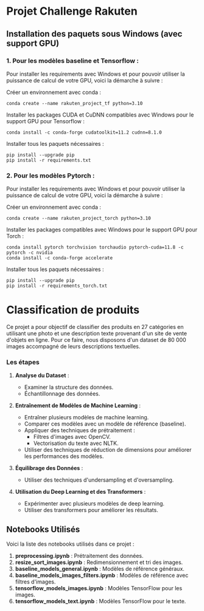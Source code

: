 Projet Challenge Rakuten 
==============================


Installation des paquets sous Windows (avec support GPU)
------------

###  1. Pour les modèles baseline et Tensorflow : 


Pour installer les requirements avec Windows et pour pouvoir utiliser la puissance de calcul de votre GPU, voici la démarche à suivre :

Créer un environnement avec conda :
```
conda create --name rakuten_project_tf python=3.10
```

Installer les packages CUDA et CuDNN compatibles avec Windows pour le support GPU pour Tensorflow :
```
conda install -c conda-forge cudatoolkit=11.2 cudnn=8.1.0
```

Installer tous les paquets nécessaires :
```
pip install --upgrade pip
pip install -r requirements.txt
```

### 2. Pour les modèles Pytorch : 

Pour installer les requirements avec Windows et pour pouvoir utiliser la puissance de calcul de votre GPU, voici la démarche à suivre :

Créer un environnement avec conda :
```
conda create --name rakuten_project_torch python=3.10
```

Installer les packages compatibles avec Windows pour le support GPU pour Torch :
```
conda install pytorch torchvision torchaudio pytorch-cuda=11.8 -c pytorch -c nvidia
conda install -c conda-forge accelerate
```

Installer tous les paquets nécessaires :
```
pip install --upgrade pip
pip install -r requirements_torch.txt
```



# Classification de produits

Ce projet a pour objectif de classifier des produits en 27 catégories en utilisant une photo et une description texte provenant d'un site de vente d'objets en ligne. Pour ce faire, nous disposons d'un dataset de 80 000 images accompagné de leurs descriptions textuelles.

### Les étapes

1. **Analyse du Dataset** : 
   - Examiner la structure des données.
   - Échantillonnage des données.

2. **Entraînement de Modèles de Machine Learning** : 
   - Entraîner plusieurs modèles de machine learning.
   - Comparer ces modèles avec un modèle de référence (baseline).
   - Appliquer des techniques de prétraitement :
     - Filtres d'images avec OpenCV.
     - Vectorisation du texte avec NLTK.
   - Utiliser des techniques de réduction de dimensions pour améliorer les performances des modèles.

3. **Équilibrage des Données** :
   - Utiliser des techniques d'undersampling et d'oversampling.

4. **Utilisation du Deep Learning et des Transformers** :
   - Expérimenter avec plusieurs modèles de deep learning.
   - Utiliser des transformers pour améliorer les résultats.

## Notebooks Utilisés

Voici la liste des notebooks utilisés dans ce projet :

1. **preprocessing.ipynb** : Prétraitement des données.
2. **resize_sort_images.ipynb** : Redimensionnement et tri des images.
3. **baseline_models_general.ipynb** : Modèles de référence généraux.
4. **baseline_models_images_filters.ipynb** : Modèles de référence avec filtres d'images.
5. **tensorflow_models_images.ipynb** : Modèles TensorFlow pour les images.
6. **tensorflow_models_text.ipynb** : Modèles TensorFlow pour le texte.












